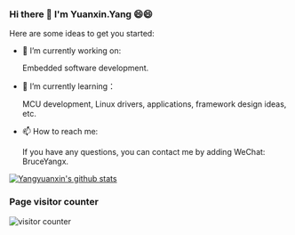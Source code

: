 ### Hi there 👋 I'm Yuanxin.Yang 😄😄

Here are some ideas to get you started:

- 🔭 I’m currently working on:

  Embedded software development.

- 🌱 I’m currently learning：

  MCU development, Linux drivers, applications, framework design ideas, etc.

- 📫 How to reach me:  

  If you have any questions, you can contact me by adding WeChat: BruceYangx.

 [![Yangyuanxin's github stats](https://github-readme-stats.vercel.app/api?username=Yangyuanxin)](https://github.com/Yangyuanxin)

### Page visitor counter
![visitor counter](https://profile-counter.glitch.me/Yangyuanxin/count.svg)
